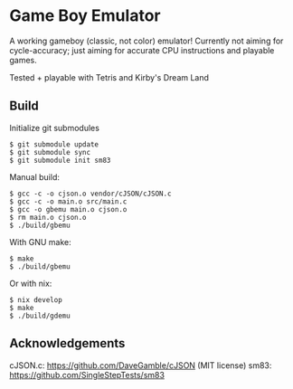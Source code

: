 # Game Boy Emulator
A working gameboy (classic, not color) emulator! Currently not aiming for cycle-accuracy; just aiming for accurate CPU instructions and playable games.

Tested + playable with Tetris and Kirby's Dream Land

## Build

Initialize git submodules

```console
$ git submodule update
$ git submodule sync
$ git submodule init sm83
```

Manual build:
```console
$ gcc -c -o cjson.o vendor/cJSON/cJSON.c
$ gcc -c -o main.o src/main.c
$ gcc -o gbemu main.o cjson.o
$ rm main.o cjson.o
$ ./build/gbemu
```

With GNU make:
```console
$ make
$ ./build/gbemu
```

Or with nix:
```console
$ nix develop
$ make
$ ./build/gdemu
```

## Acknowledgements

cJSON.c: https://github.com/DaveGamble/cJSON (MIT license)
sm83: https://github.com/SingleStepTests/sm83
